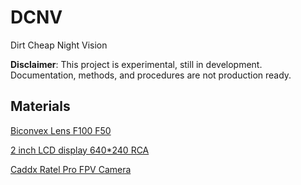 # DCNV
Dirt Cheap Night Vision

**Disclaimer**: This project is experimental, still in development. Documentation, methods, and procedures are not production ready.

## Materials
[Biconvex Lens F100 F50](https://www.aliexpress.us/item/1005007031361323.html?spm=a2g0o.productlist.main.21.135429adpY0SH8&algo_pvid=6004cfc3-b458-455d-b0db-3b6bb495337b&algo_exp_id=6004cfc3-b458-455d-b0db-3b6bb495337b-10&pdp_npi=4%40dis%21AUD%217.05%217.05%21%21%214.67%214.67%21%402101c59117289826617898018e7caa%2112000039155027571%21sea%21AU%216156596096%21ABX&curPageLogUid=fvA28eF3CQYi&utparam-url=scene%3Asearch%7Cquery_from%3A)

[2 inch LCD display 640*240 RCA](https://www.aliexpress.com/item/1005006342262049.html?spm=a2g0o.order_list.order_list_main.5.11861802Uh93IH)

[Caddx Ratel Pro FPV Camera](https://www.aliexpress.com/item/1005007495133999.html?spm=a2g0o.productlist.main.1.7ecc7THQ7THQEx&algo_pvid=90cf014f-bc60-4b40-a9c5-1eef740e6a37&algo_exp_id=90cf014f-bc60-4b40-a9c5-1eef740e6a37-15&pdp_npi=4%40dis%21AUD%21139.91%2131.39%21%21%21657.76%21147.57%21%402103011017287836944902098e67e3%2112000041019333448%21sea%21AU%210%21ABX&curPageLogUid=CQSyW4QYPy81&utparam-url=scene%3Asearch%7Cquery_from%3A)
